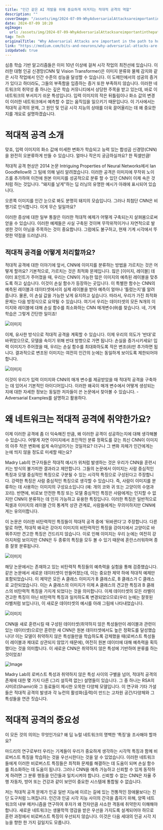```yaml
---
title: "인간 같은 AI 개발을 위해 중요하게 여겨지는 적대적 공격의 역할"
description: ""
coverImage: "/assets/img/2024-07-09-WhyAdversarialAttacksareimportantinthepathtohuman-like-AI_0.png"
date: 2024-07-09 10:20
ogImage:
  url: /assets/img/2024-07-09-WhyAdversarialAttacksareimportantinthepathtohuman-like-AI_0.png
tag: Tech
originalTitle: "Why Adversarial Attacks are important in the path to human-like-AI"
link: "https://medium.com/bits-and-neurons/why-adversarial-attacks-are-important-in-the-path-to-human-like-ai-93475d0b7acc"
isUpdated: true
---
```


심층 학습 기반 알고리즘들은 이미 10년 이상에 걸쳐 시각 작업의 최전선에 있습니다. 이러한 대형 인공 신경망(CNN 및 Vision Transformer)은 이미지 분류와 물체 감지와 같은 시각 작업에서 인간 수준의 성능을 달성할 수 있습니다. 이 도메인에서의 성공의 증거가 있다고 하더라도, 그들의 부족함을 입증하는 증거 또한 부족하지 않습니다. 이러한 네트워크의 취약성 중 하나는 깊은 학습 커뮤니티에서 상당한 주목을 받고 있는데, 바로 이 네트워크의 부서지기 쉬운 특성입니다. 입력 이미지의 작은 뒤틀림이나 화소 값의 변경이 이러한 네트워크에서 예측할 수 없는 움직임을 일으키기 때문입니다. 이 기사에서는 적대적 공격의 문제, 그 원인 및 인공 시각 지능의 상태를 더욱 끌어올리는 데 왜 중요한지를 개요로 설명하겠습니다.

# 적대적 공격 소개

맞죠, 입력 이미지의 화소 값에 미세한 변화가 학습되고 능력 있는 합성곱 신경망(CNN)을 완전히 오분류하게 만들 수 있습니다. 얼마나 작은지 궁금하실까요? 한 픽셀만큼!

적대적 공격 현상은 2014 논문 Intriguing Properties of Neural Networks에서 Ian Goodfellow와 그 팀에 의해 널리 알려졌습니다. 이러한 공격은 이미지에 무작위 노이즈를 추가하여 이전에 원본 이미지를 성공적으로 분류 할 수 있던 CNN이 이제 속은 것처럼 하는 것입니다. "돼지를 날게"하는 딥 러닝의 유명한 예시가 아래에 표시되어 있습니다.

<div class="content-ad"></div>

오른쪽 이미지를 인간 눈으로 봐도 분명히 돼지의 모습입니다. 그러나 최첨단 CNN은 비행기로 인식합니다. 이게 무슨 일일까요?

이러한 증상에 대한 일부 통찰은 이러한 적대적 예제가 어떻게 구축되는지 살펴봄으로써 얻을 수 있습니다. 이러한 예제들은 사실 구축된 것이며 무작위적이거나 자연적으로 발생한 것이 아님을 주목하는 것이 중요합니다. 그럼에도 불구하고, 현재 기계 시각에서 뚜렷한 약점을 드러냅니다.

## 적대적 공격을 어떻게 처리할까요?

<div class="content-ad"></div>

적대적 공격에 대한 이야기에 앞서, CNN에 이미지를 분류하는 방법을 가르치는 것은 어떻게 할까요? 기본적으로, 가르치는 것은 최적화 문제입니다. 많은 [이미지, 레이블] 데이터 포인트가 주어졌을 때, 우리는 CNN이 가능한 많은 이미지의 예측된 레이블을 맞추도록 하고 싶습니다. 이것이 손실 함수가 등장하는 곳입니다. 이 특별한 함수는 CNN의 예측된 레이블과 데이터셋에서의 실제 레이블을 받아 예측이 얼마나 ‘틀렸는지’를 알려줍니다. 물론, 이 손실 값을 가능한 낮게 유지하고 싶습니다. 따라서, 우리가 가진 최적화 문제는 다음 방정식으로 요약될 수 있습니다. 여기서 우리는 데이터셋의 모든 N개의 이미지와 레이블에 대해 손실 함수를 최소화하는 CNN 매개변수(θ)를 찾습니다. 네, 기계 학습은 그렇게 간단한 일이죠!

![이미지](/assets/img/2024-07-09-WhyAdversarialAttacksareimportantinthepathtohuman-like-AI_1.png)

이제, 유사한 방식으로 적대적 공격을 계획할 수 있습니다. 이제 우리의 의도가 '반대'로 바뀌었으므로, 모델을 속이기 위해 반대 방향으로 가면 됩니다: 손실을 증가시키세요! 입력 이미지가 주어졌을 때, 우리는 손실 함수를 최대화하도록 작은 변조(δ)만 추가하면 됩니다. 결과적으로 변조된 이미지는 여전히 인간의 눈에는 동일하게 보이도록 제한되어야 합니다.

![이미지](/assets/img/2024-07-09-WhyAdversarialAttacksareimportantinthepathtohuman-like-AI_2.png)

<div class="content-ad"></div>

이것이 우리가 입력 이미지와 CNN의 매개 변수를 제공받았을 때 적대적 공격을 구축하는 데 있어서 기본적인 아이디어입니다. 이러한 왜곡이 매개 변수에서 어떻게 생성되는지에 대한 자세한 정보는 동일한 저자들이 쓴 논문에서 찾아볼 수 있습니다. - Adversarial Examples를 설명하고 활용하다.

# 왜 네트워크는 적대적 공격에 취약한가요?

이제 이러한 공격에 좀 더 익숙해진 만큼, 왜 이러한 공격이 성공하는지에 대해 생각해볼 수 있습니다. 어떻게 자연 이미지에서 초인적인 분류 정확도를 갖는 최신 CNN이 이미지의 아주 작은 변화에 쉽게 속아넘어가는 것일까요? 더구나 그 변화 자체가 인간에게는 눈에 띄지 않을 정도로 미세할 때는요?

Madry Lab의 연구자들은 적대적 예시가 위처럼 발생하는 것은 우리가 CNN을 훈련시키는 방식의 불가피한 결과라고 제안합니다. 그들의 논문에서 이미지는 사람 중심적인 특징과 모델 중심적인 특징으로 구분될 수 있는 시각적 특징으로 구성된다고 주장합니다. 강력한 특징은 사람 중심적인 특징으로 생각할 수 있습니다. 즉, 사람이 이미지를 분류하는 데 사용하는 이미지의 구성요소입니다 (예: 개의 코와 귀 또는 고양이의 수염과 꼬리). 반면에, 비로보 안전한 특징 또는 모델 중심적인 특징은 사람에게는 인지할 수 없지만 CNN이 분류하는 데 인지 가능하고 유용한 특징입니다. 이러한 특징은 일반적으로 픽셀과 이미지의 레이블 간의 통계적 상관 관계로, 사람들에게는 무의미하지만 CNN에게는 유의미합니다.

<div class="content-ad"></div>

이 논문은 이러한 비탄력적인 특징들이 적대적 공격 중에 '뒤바뀐다’고 주장합니다. 다른 말로 하면, 적대적 왜곡은 강아지 이미지의 비탄력적인 특징을 강아지에서 고양이로 바꿔주지만 견고한 특징은 건드리지 않습니다. 이로 인해 이미지는 우리 눈에는 여전히 강아지처럼 보이지만 CNN은 두 종류의 특징을 모두 볼 수 있기 때문에 혼란스러워하며 종종 잘못 분류됩니다.

![이미지](/assets/img/2024-07-09-WhyAdversarialAttacksareimportantinthepathtohuman-like-AI_3.png)

해당 논문에서는 존재하고 있는 비탄력적 특징들의 예측력을 실험을 통해 검증했습니다. 같은 논문에서 새로운 데이터셋이 만들어졌는데, 이는 중요한 제약 하에 적대적 예제만 포함되었습니다. 이 제약은 모든 A 클래스 이미지가 B 클래스로, B 클래스가 C 클래스로 교란되었습니다. 이는 A 클래스의 이미지가 이제 A 클래스의 견고한 특징과 B 클래스의 비탄력적 특징을 가지게 되었다는 것을 의미합니다. 이제 데이터셋의 모든 라벨이 견고한 특징이 아닌 비탄력적 특징과 일치하도록 변경되었으므로(우리 눈에는 잘못된 라벨처럼 보입니다), 이 새로운 데이터셋의 예시를 아래 그림에 나타내었습니다.

![이미지](/assets/img/2024-07-09-WhyAdversarialAttacksareimportantinthepathtohuman-like-AI_4.png)

<div class="content-ad"></div>

CNN을 새로 훈련시킬 때 구성된 데이터셋(취약하지 않은 특성들만이 레이블과 관련이 있는 데이터셋)으로만 훈련한 새 CNN은 원본 데이터셋에서도 높은 정확도를 달성했습니다! 이는 모델이 취약하지 않은 특성들만을 학습하도록 강제했을 때(로버스트 특성들이 레이블과 제대로 상관되지 않았기 때문에), 여전히 원본 데이터에 대해 예측력을 획득했다는 것을 의미합니다. 이 새로운 CNN은 취약하지 않은 특성에 기반하여 분류를 하는 것이었죠!

![Image](/assets/img/2024-07-09-WhyAdversarialAttacksareimportantinthepathtohuman-like-AI_5.png)

Madry Lab의 로버스트 특성과 취약하지 않은 특성 사이의 구별을 넘어, 적대적 공격의 존재에 대한 몇 가지 다른 (그리 설득력 없는) 설명들이 있습니다. 그 중 하나는 RSA의 샤미르(Shamir)와 그 동료들이 제시한 오목한 다양체 모델입니다. 이 연구와 기타 가설들은 적대적 공격의 발생과 각 뉴런의 활성화(출력)이 만드는 고차원 공간/다양체와 그 특성들을 연관 짓습니다.

# 적대적 공격의 중요성

<div class="content-ad"></div>

이 모든 것의 의의는 무엇인가요? 왜 딥 뉴럴 네트워크의 명백한 ‘특징’을 조사해야 할까요?

마드리의 연구로부터 우리는 기계들이 우리가 중요하게 생각하는 시각적 특징과 함께 비로버스트 특징을 학습하는 것을 우선시한다는 것을 알 수 있었습니다. 이러한 네트워크들에게 이러한 비로버스트 특징들은 최적화 문제를 해결하는 데 도움이 되며 손실 함수를 최소화하는 데 도움이 됩니다. 그러나 CNN을 예측 가능하고 신뢰할 수 있게 동작하게 하려면 그 분류 행동을 인간들과 일치시켜야 합니다. 신뢰할 수 없는 CNN은 자율 주행 자동차, 방어 또는 건강과 같이 보안이 중요한 시스템에 통합될 수 없습니다.

저는 적대적 공격 문제가 인공 일반 지능에 이르는 길에 있는 전통적인 장애물보다는 진단 도구처럼 느껴집니다. 인간과 인공 시각 지능 사이의 간극을 좁히기 위해, 양쪽 네트워크의 내부 메커니즘을 연구하여 후자가 왜 전자만큼 사소한 격동에 취약한지 이해해야 합니다. 새로운 네트워크는 생물학적 영감을 받은 우선을 가지도록 설계되어야 하므로 훈련 과정에서 비로버스트 특징이 우선되지 않습니다. 이것은 다음 세대의 인공 시각 지능을 향한 한 가지 길일지도 모릅니다.
